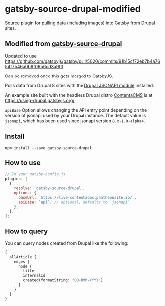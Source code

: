 # gatsby-source-drupal-modified

Source plugin for pulling data (including images) into Gatsby from Drupal sites.

## Modified from [gatsby-source-drupal](https://www.gatsbyjs.org/packages/gatsby-source-drupal/)

Updated to use https://github.com/gatsbyjs/gatsby/pull/5020/commits/91b15cf72eb7b4a7654f7b46a0b6f06b6cd3a9f3.

Can be removed once this gets merged to GatsbyJS.

Pulls data from Drupal 8 sites with the
[Drupal JSONAPI module](https://www.drupal.org/project/jsonapi) installed.

An example site built with the headless Drupal distro
[ContentaCMS](https://twitter.com/contentacms) is at
https://using-drupal.gatsbyjs.org/

`apiBase` Option allows changing the API entry point depending on the version of
jsonapi used by your Drupal instance. The default value is `jsonapi`, which has
been used since jsonapi version `8.x-1.0-alpha4`.

## Install

`npm install --save gatsby-source-drupal`

## How to use

```javascript
// In your gatsby-config.js
plugins: [
  {
    resolve: `gatsby-source-drupal`,
    options: {
      baseUrl: `https://live-contentacms.pantheonsite.io/`,
      apiBase: `api`, // optional, defaults to `jsonapi`
    },
  },
];
```

## How to query

You can query nodes created from Drupal like the following:

```graphql
{
  allArticle {
    edges {
      node {
        title
        internalId
        created(formatString: "DD-MMM-YYYY")
      }
    }
  }
}
```

